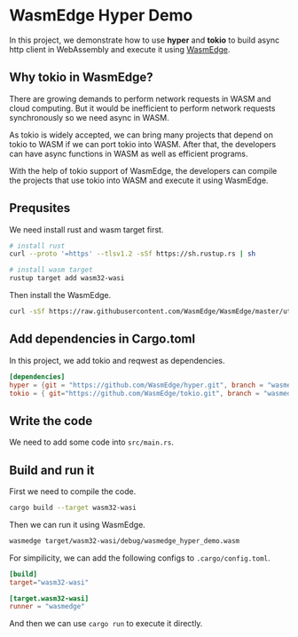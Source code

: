 # WasmEdge Hyper Demo

In this project, we demonstrate how to use **hyper** and **tokio** to build async http client in WebAssembly and execute it using [WasmEdge]().

## Why tokio in WasmEdge?

There are growing demands to perform network requests in WASM and cloud computing. But it would be inefficient to perform network requests synchronously so we need async in WASM. 

As tokio is widely accepted, we can bring many projects that depend on tokio to WASM if we can port tokio into WASM. After that, the developers can have async functions in WASM as well as efficient programs.

With the help of tokio support of WasmEdge, the developers can compile the projects that use tokio into WASM and execute it using WasmEdge.


## Prequsites

We need install rust and wasm target first.

```bash 
# install rust 
curl --proto '=https' --tlsv1.2 -sSf https://sh.rustup.rs | sh

# install wasm target 
rustup target add wasm32-wasi
```

Then install the WasmEdge.

```bash
curl -sSf https://raw.githubusercontent.com/WasmEdge/WasmEdge/master/utils/install.sh | bash
```

## Add dependencies in **Cargo.toml**

In this project, we add tokio and reqwest as dependencies.

```toml
[dependencies]
hyper = {git = "https://github.com/WasmEdge/hyper.git", branch = "wasmedge", features = ["http1", "server"]}
tokio = { git="https://github.com/WasmEdge/tokio.git", branch = "wasmedge", features=["rt", "macros", "net", "time"]}
```

## Write the code 

We need to add some code into `src/main.rs`.

## Build and run it

First we need to compile the code.

```bash 
cargo build --target wasm32-wasi
```

Then we can run it using WasmEdge.

```bash
wasmedge target/wasm32-wasi/debug/wasmedge_hyper_demo.wasm
```

For simpilicity, we can add the following configs to `.cargo/config.toml`.

```toml
[build]
target="wasm32-wasi"

[target.wasm32-wasi]
runner = "wasmedge"
```

And then we can use `cargo run` to execute it directly.
